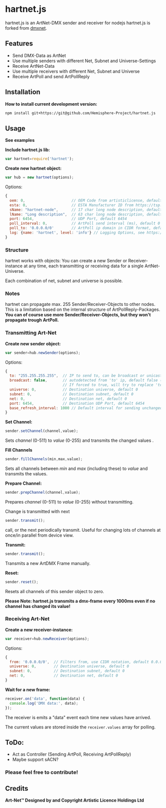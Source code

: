# hartnet.js

hartnet.js is an ArtNet-DMX sender and receiver for nodejs
hartnet.js is forked from [dmxnet](https://github.com/margau/dmxnet).

## Features

- Send DMX-Data as ArtNet
- Use multiple senders with different Net, Subnet and Universe-Settings
- Receive ArtNet-Data
- Use multiple receivers with different Net, Subnet and Universe
- Receive ArtPoll and send ArtPollReply


## Installation

**How to install current development version:**

```bash
npm install git+https://git@github.com/Hemisphere-Project/hartnet.js
```

## Usage

**See examples**

**Include hartnet.js lib:**

```javascript
var hartnet=require('hartnet');
```

**Create new hartnet object:**

```javascript
var hub = new hartnet(options);
```

Options:

```javascript
{
  oem: 0,                     // OEM Code from artisticlicense, default to hartnet OEM.
  esta: 0,                    // ESTA Manufacturer ID from https://tsp.esta.org, default to ESTA/PLASA (0x0000)
  sName: "hartnet-node",      // 17 char long node description, default to "hartnet-node"
  lName: "Long description",  // 63 char long node description, default to "hartnet - OpenSource ArtNet Transceiver"
  port: 6454,                 // UDP Port, default 6454
  poll_interval: 0,           // ArtPoll send interval (ms), default 0 (=disabled)
  poll_to: '0.0.0.0/0'        // ArtPoll ip domain in CIDR format, default 0.0.0.0/0 (all)
  log: {name: 'hartnet', level: 'info'} // Logging Options, see https://github.com/pinojs/pino-pretty#options
}
```

### Structure
hartnet works with objects:
You can create a new Sender or Receiver-instance at any time,
each transmitting or receiving data for a single ArtNet-Universe.

Each combination of net, subnet and universe is possible.

### Notes
hartnet can propagate max. 255 Sender/Receiver-Objects to other nodes.
This is a limitation based on the internal structure of ArtPollReply-Packages.
**You can of course use more Sender/Receiver-Objects, but they won't propagate
trough ArtPoll.**

### Transmitting Art-Net

**Create new sender object:**

```javascript
var sender=hub.newSender(options);
```

Options:

```javascript
{
  to: "255.255.255.255",  // IP to send to, can be broadcast or unicast, default 255.255.255.255
  broadcast: false,       // autodetected from 'to' ip, default false (=autodetect)
                          // If forced to true, will try to replace 'to' with corresponding domain broadcast ip
  universe: 0,            // Destination universe, default 0
  subnet: 0,              // Destination subnet, default 0
  net: 0,                 // Destination net, default 0
  port: 6454,             // Destination UDP Port, default 6454
  base_refresh_interval: 1000 // Default interval for sending unchanged ArtDmx (ms), default 1000
}
```

**Set Channel:**

```javascript
sender.setChannel(channel,value);
```

Sets *channel* (0-511) to *value* (0-255) and transmits the changed values .

**Fill Channels**

```javascript
sender.fillChannels(min,max,value);
```

Sets all channels between *min* and *max* (including these) to *value* and transmits the values.

**Prepare Channel:**

```javascript
sender.prepChannel(channel,value);
```

Prepares *channel* (0-511) to *value* (0-255) without transmitting.

Change is transmitted with next
```javascript
sender.transmit();
```
call, or the next periodically transmit. Useful for changing lots of channels at once/in parallel from device view.

**Transmit:**

```javascript
sender.transmit();
```

Transmits a new ArtDMX Frame manually.

**Reset:**

```javascript
sender.reset();
```

Resets all channels of this sender object to zero.

**Please Note: hartnet.js transmits a dmx-frame every 1000ms even if no channel has changed its value!**

### Receiving Art-Net

**Create a new receiver-instance:**

```javascript
var receiver=hub.newReceiver(options);
```

Options:

```javascript
{
  from: '0.0.0.0/0',  // Filters from, use CIDR notation, default 0.0.0.0/0 (all)
  universe: 0,        // Destination universe, default 0
  subnet: 0,          // Destination subnet, default 0
  net: 0,             // Destination net, default 0
}
```

**Wait for a new frame:**

```javascript
receiver.on('data', function(data) {
  console.log('DMX data:', data);
});
```

The receiver is emits a "data" event each time new values have arrived.

The current values are stored inside the `receiver.values` array for polling.

## ToDo:

- Act as Controller (Sending ArtPoll, Receiving ArtPollReply)
- Maybe support sACN?


### Please feel free to contribute!



## Credits

**Art-Net™ Designed by and Copyright Artistic Licence Holdings Ltd**
